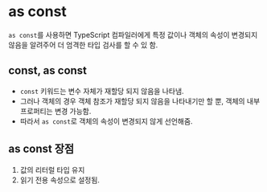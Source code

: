 # as const
`as const`를 사용하면 TypeScript 컴파일러에게 특정 값이나 객체의 속성이 변경되지 않음을 알려주어 더 엄격한 타입 검사를 할 수 있 함.

## const, as const
- `const` 키워드는 변수 자체가 재할당 되지 않음을 나타냄.
- 그러나 객체의 경우 객체 참조가 재할당 되지 않음을 나타내기만 할 뿐, 객체의 내부 프로퍼티는 변경 가능함.
- 따라서 `as const`로 객체의 속성이 변경되지 않게 선언해줌.

## as const 장점
1. 값의 리터럴 타입 유지
2. 읽기 전용 속성으로 설정됨.
